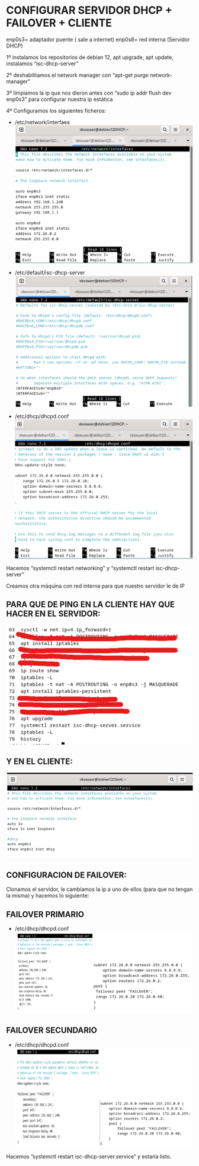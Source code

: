 # CONFIGURAR SERVIDOR DHCP + FAILOVER + CLIENTE

enp0s3= adaptador puente ( sale a internet)
enp0s8= red interna (Servidor DHCP)

1º instalamos los repositorios de debian 12, apt upgrade, apt update, instalamos “isc-dhcp-server”

2º deshabilitamos el network manager con “apt-get purge network-manager”

3º limpiamos la ip que nos dieron antes con “sudo ip addr flush dev enp0s3” para configurar nuestra ip estática

4º Configuramos los siguientes ficheros:

- /etc/network/interfaes
![image](/contenidos/1.png)


- /etc/default/isc-dhcp-server
![image](/contenidos/2.png)


- /etc/dhcp/dhcpd.conf
![image](/contenidos/3.png)



Hacemos “systemctl restart networking” y “systemctl restart isc-dhcp-server”

Creamos otra máquina con red interna para que nuestro servidor le de IP

## PARA QUE DE PING EN LA CLIENTE HAY QUE HACER EN EL SERVIDOR:

![image](/contenidos/4.png)

## Y EN EL CLIENTE:

![image](/contenidos/5.png)

## CONFIGURACION DE FAILOVER:
Clonamos el servidor, le cambiamos la ip a uno de ellos (para que no tengan la misma) y
hacemos lo siguiente:

## FAILOVER PRIMARIO
- /etc/dhcp/dhcpd.conf
![image](/contenidos/6.png)

## FAILOVER SECUNDARIO
- /etc/dhcp/dhcpd.conf
![image](/contenidos/7.png)


Hacemos ”systemctl restart isc-dhcp-server.service” y estaría listo.

  

